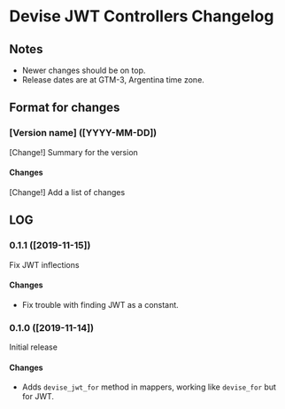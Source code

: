 # Devise JWT Controllers Changelog

## Notes

- Newer changes should be on top.
- Release dates are at GTM-3, Argentina time zone.

## Format for changes

### [Version name] ([YYYY-MM-DD])

[Change!] Summary for the version

#### Changes

[Change!] Add a list of changes

## LOG

### 0.1.1 ([2019-11-15])

Fix JWT inflections

#### Changes

- Fix trouble with finding JWT as a constant.

### 0.1.0 ([2019-11-14])

Initial release

#### Changes

- Adds `devise_jwt_for` method in mappers, working like `devise_for` but for JWT.
